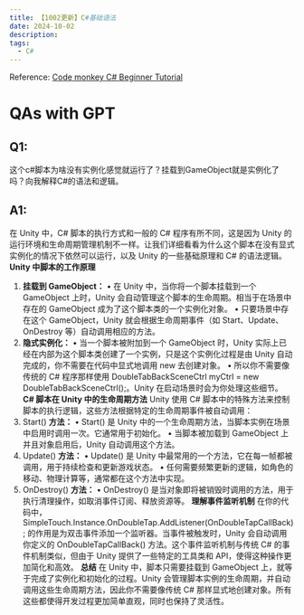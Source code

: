 ```yaml
---
title: 【1002更新】C#基础语法
date: 2024-10-02
description:
tags:
  - C#
---
```

Reference:  [Code monkey C# Beginner Tutorial](https://www.youtube.com/watch?v=pReR6Z9rK-o&t=88s)
# QAs with GPT
## Q1: 
这个c#脚本为啥没有实例化感觉就运行了？挂载到GameObject就是实例化了吗？向我解释C#的语法和逻辑。
## A1: 
在 Unity 中，C# 脚本的执行方式和一般的 C# 程序有所不同，这是因为 Unity 的运行环境和生命周期管理机制不一样。让我们详细看看为什么这个脚本在没有显式实例化的情况下依然可以运行，以及 Unity 的一些基础原理和 C# 的语法逻辑。
**Unity 中脚本的工作原理**
1. **挂载到 GameObject：**
• 在 Unity 中，当你将一个脚本挂载到一个 GameObject 上时，Unity 会自动管理这个脚本的生命周期。相当于在场景中存在的 GameObject 成为了这个脚本类的一个实例化对象。
• 只要场景中存在这个 GameObject，Unity 就会根据生命周期事件（如 Start、Update、OnDestroy 等）自动调用相应的方法。
2. **隐式实例化：**
• 当一个脚本被附加到一个 GameObject 时，Unity 实际上已经在内部为这个脚本类创建了一个实例，只是这个实例化过程是由 Unity 自动完成的，你不需要在代码中显式地调用 new 去创建对象。
• 所以你不需要像传统的 C# 程序那样使用 DoubleTabBackSceneCtrl myCtrl = new DoubleTabBackSceneCtrl();。Unity 在启动场景时会为你处理这些细节。
**C# 脚本在 Unity 中的生命周期方法**
Unity 使用 C# 脚本中的特殊方法来控制脚本的执行逻辑，这些方法根据特定的生命周期事件被自动调用：
1. Start() **方法：**
• Start() 是 Unity 中的一个生命周期方法，当脚本实例在场景中启用时调用一次。它通常用于初始化。
• 当脚本被加载到 GameObject 上并且对象启用后，Unity 自动调用这个方法。
2. Update() **方法：**
• Update() 是 Unity 中最常用的一个方法，它在每一帧都被调用，用于持续检查和更新游戏状态。
• 任何需要频繁更新的逻辑，如角色的移动、物理计算等，通常都在这个方法中实现。
3. OnDestroy() **方法：**
• OnDestroy() 是当对象即将被销毁时调用的方法，用于执行清理操作，如取消事件订阅、释放资源等。
**理解事件监听机制**
在你的代码中，SimpleTouch.Instance.OnDoubleTap.AddListener(OnDoubleTapCallBack); 的作用是为双击事件添加一个监听器。当事件被触发时，Unity 会自动调用你定义的 OnDoubleTapCallBack() 方法。这个事件监听机制与传统 C# 的事件机制类似，但由于 Unity 提供了一些特定的工具类和 API，使得这种操作更加简化和高效。
**总结**
在 Unity 中，脚本只需要挂载到 GameObject 上，就等于完成了实例化和初始化的过程。Unity 会管理脚本实例的生命周期，并自动调用这些生命周期方法，因此你不需要像传统 C# 那样显式地创建对象。所有这些都使得开发过程更加简单直观，同时也保持了灵活性。
